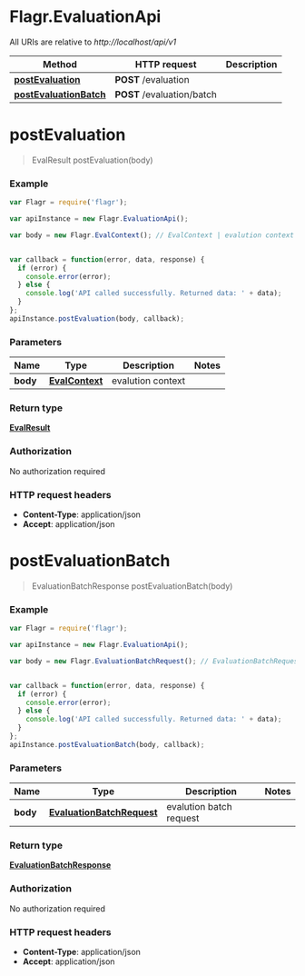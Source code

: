 # Flagr.EvaluationApi

All URIs are relative to *http://localhost/api/v1*

Method | HTTP request | Description
------------- | ------------- | -------------
[**postEvaluation**](EvaluationApi.md#postEvaluation) | **POST** /evaluation | 
[**postEvaluationBatch**](EvaluationApi.md#postEvaluationBatch) | **POST** /evaluation/batch | 


<a name="postEvaluation"></a>
# **postEvaluation**
> EvalResult postEvaluation(body)



### Example
```javascript
var Flagr = require('flagr');

var apiInstance = new Flagr.EvaluationApi();

var body = new Flagr.EvalContext(); // EvalContext | evalution context


var callback = function(error, data, response) {
  if (error) {
    console.error(error);
  } else {
    console.log('API called successfully. Returned data: ' + data);
  }
};
apiInstance.postEvaluation(body, callback);
```

### Parameters

Name | Type | Description  | Notes
------------- | ------------- | ------------- | -------------
 **body** | [**EvalContext**](EvalContext.md)| evalution context | 

### Return type

[**EvalResult**](EvalResult.md)

### Authorization

No authorization required

### HTTP request headers

 - **Content-Type**: application/json
 - **Accept**: application/json

<a name="postEvaluationBatch"></a>
# **postEvaluationBatch**
> EvaluationBatchResponse postEvaluationBatch(body)



### Example
```javascript
var Flagr = require('flagr');

var apiInstance = new Flagr.EvaluationApi();

var body = new Flagr.EvaluationBatchRequest(); // EvaluationBatchRequest | evalution batch request


var callback = function(error, data, response) {
  if (error) {
    console.error(error);
  } else {
    console.log('API called successfully. Returned data: ' + data);
  }
};
apiInstance.postEvaluationBatch(body, callback);
```

### Parameters

Name | Type | Description  | Notes
------------- | ------------- | ------------- | -------------
 **body** | [**EvaluationBatchRequest**](EvaluationBatchRequest.md)| evalution batch request | 

### Return type

[**EvaluationBatchResponse**](EvaluationBatchResponse.md)

### Authorization

No authorization required

### HTTP request headers

 - **Content-Type**: application/json
 - **Accept**: application/json


